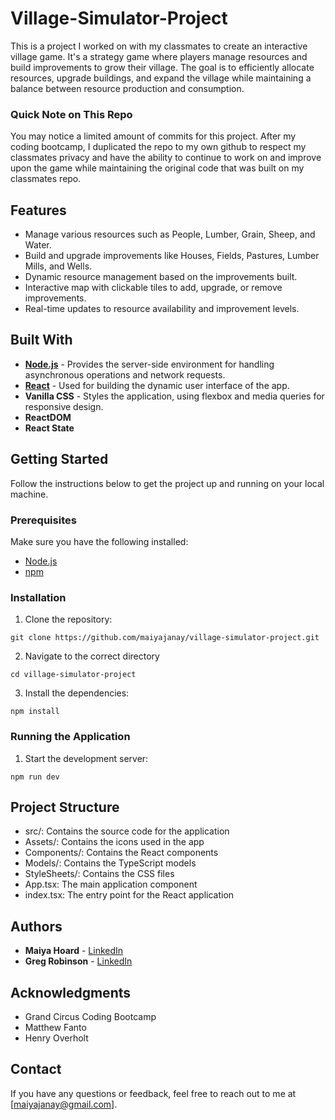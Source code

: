 # Village-Simulator-Project

This is a project I worked on with my classmates to create an interactive village game. It's a strategy game where players manage resources and build improvements to grow their village. The goal is to efficiently allocate resources, upgrade buildings, and expand the village while maintaining a balance between resource production and consumption. 

### Quick Note on This Repo

You may notice a limited amount of commits for this project. After my coding bootcamp, I duplicated the repo to my own github to respect my classmates privacy and have the ability to continue to work on and improve upon the game while maintaining the original code that was built on my classmates repo.

## Features

* Manage various resources such as People, Lumber, Grain, Sheep, and Water.
* Build and upgrade improvements like Houses, Fields, Pastures, Lumber Mills, and Wells.
* Dynamic resource management based on the improvements built.
* Interactive map with clickable tiles to add, upgrade, or remove improvements.
* Real-time updates to resource availability and improvement levels.

## Built With

* [**Node.js**](https://nodejs.org/en) - Provides the server-side environment for handling asynchronous operations and network requests.
* [**React**](https://react.dev/) - Used for building the dynamic user interface of the app.
* **Vanilla CSS** - Styles the application, using flexbox and media queries for responsive design.
* **ReactDOM**
* **React State**

## Getting Started

Follow the instructions below to get the project up and running on your local machine.

### Prerequisites

Make sure you have the following installed:

* [Node.js](https://nodejs.org/)
* [npm](https://www.npmjs.com/)

### Installation

1. Clone the repository:

```
git clone https://github.com/maiyajanay/village-simulator-project.git
```

2. Navigate to the correct directory

```
cd village-simulator-project
```

3. Install the dependencies:

```
npm install
```

### Running the Application

1. Start the development server:

```
npm run dev
```

## Project Structure
* src/: Contains the source code for the application
* Assets/: Contains the icons used in the app
* Components/: Contains the React components
* Models/: Contains the TypeScript models
* StyleSheets/: Contains the CSS files
* App.tsx: The main application component
* index.tsx: The entry point for the React application

## Authors

* **Maiya Hoard** - [LinkedIn](https://www.linkedin.com/in/maiyahoard/)
* **Greg Robinson** - [LinkedIn](https://www.linkedin.com/in/gregory-robinson79/)

## Acknowledgments

* Grand Circus Coding Bootcamp
* Matthew Fanto
* Henry Overholt

## Contact
If you have any questions or feedback, feel free to reach out to me at [maiyajanay@gmail.com].
